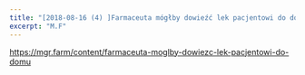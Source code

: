 ```yaml
---
title: "[2018-08-16 (4) ]Farmaceuta mógłby dowieźć lek pacjentowi do domu"
excerpt: "M.F"
---
```

https://mgr.farm/content/farmaceuta-moglby-dowiezc-lek-pacjentowi-do-domu
